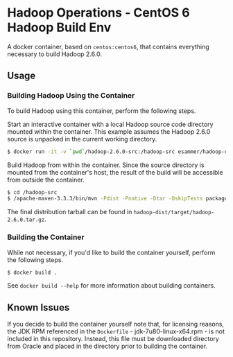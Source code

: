 # Hadoop Operations - CentOS 6 Hadoop Build Env

A docker container, based on `centos:centos6`, that contains everything
necessary to build Hadoop 2.6.0.

## Usage

### Building Hadoop Using the Container

To build Hadoop using this container, perform the following steps.

Start an interactive container with a local Hadoop source code directory
mounted within the container. This example assumes the Hadoop 2.6.0 source
is unpacked in the current working directory.

```sh
$ docker run -it -v `pwd`/hadoop-2.6.0-src:/hadoop-src esammer/hadoop-operations:hadoop-build
```

Build Hadoop from within the container. Since the source directory is mounted
from the container's host, the result of the build will be accessible from
outside the container.

```sh
$ cd /hadoop-src
$ /apache-maven-3.3.3/bin/mvn -Pdist -Pnative -Dtar -DskipTests package
```

The final distribution tarball can be found in `hadoop-dist/target/hadoop-2.6.0.tar.gz`.

### Building the Container

While not necessary, if you'd like to build the container yourself, perform the following steps.

```sh
$ docker build .
```

See `docker build --help` for more information about building containers.

## Known Issues

If you decide to build the container yourself note that, for licensing reasons,
the JDK RPM referenced in the `Dockerfile` - jdk-7u80-linux-x64.rpm - is not
included in this repository. Instead, this file must be downloaded directory
from Oracle and placed in the directory prior to building the container.
